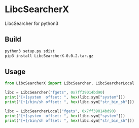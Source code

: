# LibcSearcherX

LibcSearcher for python3

## Build
```bash
python3 setup.py sdist
pip3 install LibcSearcherX-0.0.2.tar.gz
```


## Usage
```python
from LibcSearcherX import LibcSearcher, LibcSearcherLocal

libc = LibcSearcher("fgets", 0x7ff39014bd90)
print("[+]system  offset: ", hex(libc.sym["system"]))
print("[+]/bin/sh offset: ", hex(libc.sym["str_bin_sh"]))

libc = LibcSearcherLocal("fgets", 0x7ff39014bd90)
print("[+]system  offset: ", hex(libc.sym["system"]))
print("[+]/bin/sh offset: ", hex(libc.sym["str_bin_sh"]))
```
